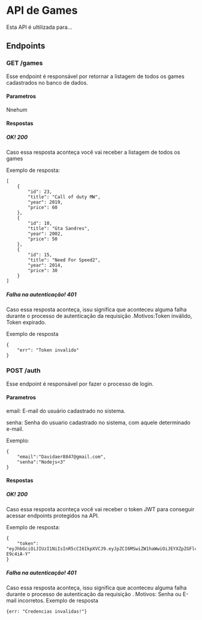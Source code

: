 # API de Games
Esta API é ultilizada para...
## Endpoints
### GET /games
Esse endpoint é responsável por retornar a listagem de todos os games cadastrados no banco de dados.
#### Parametros
Nnehum
#### Respostas 
##### OK! 200
Caso essa resposta aconteça você vai receber a listagem de todos os games

Exemplo de resposta:
```
[
    {
        "id": 23,
        "title": "Call of duty MW",
        "year": 2019,
        "price": 60
    },
    {
        "id": 10,
        "title": "Gta Sandres",
        "year": 2002,
        "price": 50
    },
    {
        "id": 15,
        "title": "Need For Speed2",
        "year": 2014,
        "price": 30
    }
]
```
##### Falha na autenticação! 401
Caso essa resposta aconteça, issu significa que aconteceu alguma falha durante o processo de autenticação da requisição .Motivos:Token inválido, Token expirado.

Exemplo de resposta
```
{
    "err": "Token invalido"
}
```

### POST /auth
Esse endpoint é responsável por fazer o processo de login.
#### Parametros
email: E-mail do usuário cadastrado no sistema.

senha: Senha do usuario cadastrado no sistema, com aquele determinado e-mail.

Exemplo:
```
{
    "email":"Davidaer8847@gmail.com",
    "senha":"Nodejs<3"
}
```

#### Respostas 
##### OK! 200
Caso essa resposta aconteça você vai receber o token JWT para conseguir acessar endpoints protegidos na API.

Exemplo de resposta:
```
{
    "token": "eyJhbGciOiJIUzI1NiIsInR5cCI6IkpXVCJ9.eyJpZCI6MSwiZW1haWwiOiJEYXZpZGFlcjg4NDdAZ21haWwuY29tIiwiaWF0IjoxNjMxNzIzMzcwLCJleHAiOjE2MzE3MjMzNzB9.cw6m0hrxTMigQaN4F251FAfRQY_Y79mfmj-E9c4iA-Y"
}
```
##### Falha na autenticação! 401
Caso essa resposta aconteça, issu significa que aconteceu alguma falha durante o processo de autenticação da requisição . Motivos: Senha ou E-mail incorretos.
Exemplo de resposta
```
{err: "Credencias invalidas!"}
```





